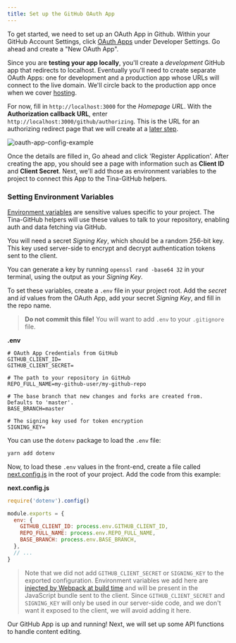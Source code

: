 ```yaml
---
title: Set up the GitHub OAuth App
---
```

To get started, we need to set up an OAuth App in Github. Within your GitHub Account Settings, click <a href="https://github.com/settings/developers" target="_blank">OAuth Apps</a> under Developer Settings. Go ahead and create a "New OAuth App".

Since you are **testing your app locally**, you'll create a _development_ GitHub app that redirects to localhost. Eventually you'll need to create separate OAuth Apps: one for development and a production app whose URLs will connect to the live domain. We'll circle back to the production app once when we cover [hosting](/guides/nextjs/github-open-authoring/hosting-vercel).

For now, fill in `http://localhost:3000` for the _Homepage URL_. With the **Authorization callback URL**, enter `http://localhost:3000/github/authorizing`. This is the URL for an authorizing redirect page that we will create at a [later step](/guides/nextjs/github-open-authoring/auth-redirect).

![oauth-app-config-example](/img/github-open-auth-cna/oAuth-app-config.png)

Once the details are filled in, Go ahead and click 'Register Application'. After creating the app, you should see a page with information such as **Client ID** and **Client Secret**. Next, we'll add those as environment variables to the project to connect this App to the Tina-GitHub helpers.

### Setting Environment Variables

[Environment variables](https://nextjs.org/docs/api-reference/next.config.js/environment-variables) are sensitive values specific to your project. The Tina-GitHub helpers will use these values to talk to your repository, enabling auth and data fetching via GitHub.

You will need a secret _Signing Key_, which should be a random 256-bit key. This key used server-side to encrypt and decrypt authentication tokens sent to the client.

You can generate a key by running `openssl rand -base64 32` in your terminal, using the output as your _Signing Key_.

To set these variables, create a `.env` file in your project root. Add the _secret_ and _id_ values from the OAuth App, add your secret _Signing Key_, and fill in the repo name.

> **Do not commit this file!** You will want to add `.env` to your `.gitignore` file.

**.env**

    # OAuth App Credentials from GitHub
    GITHUB_CLIENT_ID=
    GITHUB_CLIENT_SECRET=
    
    # The path to your repository in GitHub
    REPO_FULL_NAME=my-github-user/my-github-repo
    
    # The base branch that new changes and forks are created from. Defaults to 'master'.
    BASE_BRANCH=master
    
    # The signing key used for token encryption
    SIGNING_KEY=

You can use the `dotenv` package to load the `.env` file:

```bash
yarn add dotenv
```

Now, to load these `.env` values in the front-end, create a file called [next.config.js](https://nextjs.org/docs/api-reference/next.config.js/introduction) in the root of your project. Add the code from this example:

**next.config.js**

```js
require('dotenv').config()

module.exports = {
  env: {
    GITHUB_CLIENT_ID: process.env.GITHUB_CLIENT_ID,
    REPO_FULL_NAME: process.env.REPO_FULL_NAME,
    BASE_BRANCH: process.env.BASE_BRANCH,
  },
  // ...
}
```

> Note that we did not add `GITHUB_CLIENT_SECRET` or `SIGNING_KEY` to the exported configuration. Environment variables we add here are [injected by Webpack at build time](https://nextjs.org/docs/api-reference/next.config.js/environment-variables) and will be present in the JavaScript bundle sent to the client. Since `GITHUB_CLIENT_SECRET` and `SIGNING_KEY` will only be used in our server-side code, and we don't want it exposed to the client, we will avoid adding it here.

Our GitHub App is up and running! Next, we will set up some API functions to handle content editing.